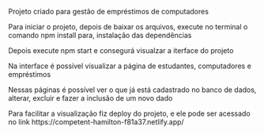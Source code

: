 <p>Projeto criado para gestão de empréstimos de computadores </p>

<p>Para iniciar o projeto, depois de baixar os arquivos, execute no terminal o comando
npm install para, instalação das dependências</p>
<p>Depois execute npm start e consegurá visualzar a iterface do projeto</p>
<p>Na interface é possível visualizar a página de estudantes, computadores e empréstimos</p>
<p>Nessas páginas é possível ver o que já está cadastrado no banco de dados, alterar, excluir e fazer a inclusão de 
um novo dado</p>
<p>Para facilitar a visualização fiz deploy do projeto, e ele pode ser acessado no link https://competent-hamilton-f81a37.netlify.app/ </p>
